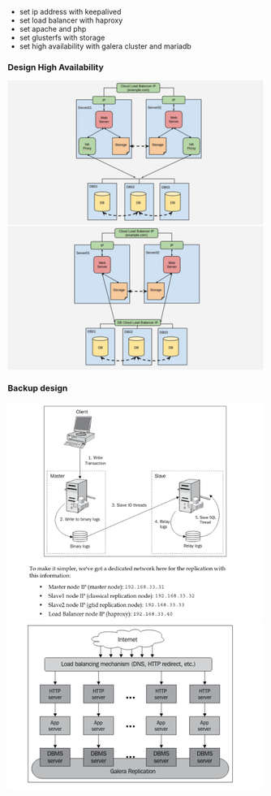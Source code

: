- set ip address with keepalived
- set load balancer with haproxy
- set apache and php
- set glusterfs with storage
- set high availability with galera cluster and mariadb

### Design High Availability 
![Load Balancer](architecture/cloud-http-load-balancer.jpg)
![Mysql - Load Balancer](architecture/cloud-http-and-mysql-load-balancer.jpg)

### Backup design
![Design](architecture/backup.png)
![again](architecture/image.png)
